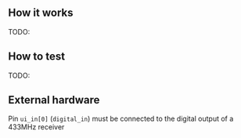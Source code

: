 <!---

This file is used to generate your project datasheet. Please fill in the information below and delete any unused
sections.

You can also include images in this folder and reference them in the markdown. Each image must be less than
512 kb in size, and the combined size of all images must be less than 1 MB.
-->

## How it works

TODO:

## How to test

TODO:

## External hardware

Pin `ui_in[0]` (`digital_in`) must be connected to the digital output of a 433MHz receiver